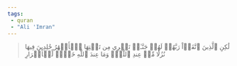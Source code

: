 ```yaml
---
tags: 
 - quran 
 - "Ali 'Imran"
---
```


> لَٰكِنِ ٱلَّذِينَ ٱتَّقَوۡاْ رَبَّهُمۡ لَهُمۡ جَنَّـٰتٞ تَجۡرِي مِن تَحۡتِهَا ٱلۡأَنۡهَٰرُ خَٰلِدِينَ فِيهَا نُزُلٗا مِّنۡ عِندِ ٱللَّهِۗ وَمَا عِندَ ٱللَّهِ خَيۡرٞ لِّلۡأَبۡرَارِ
